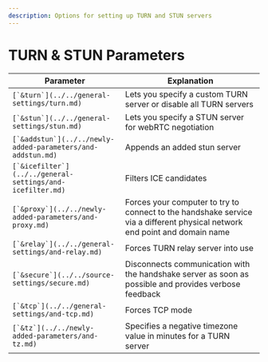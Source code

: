 ```yaml
---
description: Options for setting up TURN and STUN servers
---
```


# TURN & STUN Parameters

| Parameter                                                     | Explanation                                                                                                                |
| ------------------------------------------------------------- | -------------------------------------------------------------------------------------------------------------------------- |
| ``[`&turn`](../../general-settings/turn.md)``                 | Lets you specify a custom TURN server or disable all TURN servers                                                          |
| ``[`&stun`](../../general-settings/stun.md)``                 | Lets you specify a STUN server for webRTC negotiation                                                                      |
| ``[`&addstun`](../../newly-added-parameters/and-addstun.md)`` | Appends an added stun server                                                                                               |
| ``[`&icefilter`](../../general-settings/and-icefilter.md)``   | Filters ICE candidates                                                                                                     |
| ``[`&proxy`](../../newly-added-parameters/and-proxy.md)``     | Forces your computer to try to connect to the handshake service via a different physical network end point and domain name |
| ``[`&relay`](../../general-settings/and-relay.md)``           | Forces TURN relay server into use                                                                                          |
| ``[`&secure`](../../source-settings/secure.md)``              | Disconnects communication with the handshake server as soon as possible and provides verbose feedback                      |
| ``[`&tcp`](../../general-settings/and-tcp.md)``               | Forces TCP mode                                                                                                            |
| ``[`&tz`](../../newly-added-parameters/and-tz.md)``           | Specifies a negative timezone value in minutes for a TURN server                                                           |
